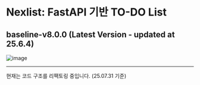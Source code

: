 # Nexlist: FastAPI 기반 TO-DO List
## baseline-v8.0.0 (Latest Version - updated at 25.6.4)
![image](https://github.com/user-attachments/assets/601a9393-6f3c-453c-8b94-a9f43750764a)

---
현재는 코드 구조를 리팩토링 중입니다. (25.07.31 기준)
